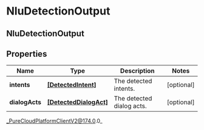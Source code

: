 # NluDetectionOutput

## NluDetectionOutput

## Properties

|Name | Type | Description | Notes|
|------------ | ------------- | ------------- | -------------|
| **intents** | [**[DetectedIntent]**]([DetectedIntent]) | The detected intents. | [optional] |
| **dialogActs** | [**[DetectedDialogAct]**]([DetectedDialogAct]) | The detected dialog acts. | [optional] |



_PureCloudPlatformClientV2@174.0.0_
